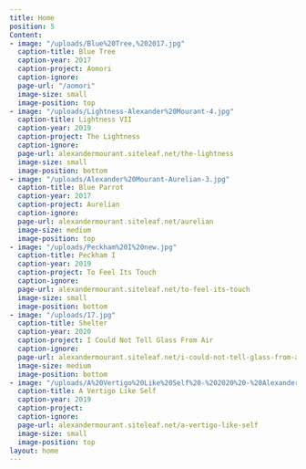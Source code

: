 ```yaml
---
title: Home
position: 5
Content:
- image: "/uploads/Blue%20Tree,%202017.jpg"
  caption-title: Blue Tree
  caption-year: 2017
  caption-project: Aomori
  caption-ignore: 
  page-url: "/aomori"
  image-size: small
  image-position: top
- image: "/uploads/Lightness-Alexander%20Mourant-4.jpg"
  caption-title: Lightness VII
  caption-year: 2019
  caption-project: The Lightness
  caption-ignore: 
  page-url: alexandermourant.siteleaf.net/the-lightness
  image-size: small
  image-position: bottom
- image: "/uploads/Alexander%20Mourant-Aurelian-3.jpg"
  caption-title: Blue Parrot
  caption-year: 2017
  caption-project: Aurelian
  caption-ignore: 
  page-url: alexandermourant.siteleaf.net/aurelian
  image-size: medium
  image-position: top
- image: "/uploads/Peckham%20I%20new.jpg"
  caption-title: Peckham I
  caption-year: 2019
  caption-project: To Feel Its Touch
  caption-ignore: 
  page-url: alexandermourant.siteleaf.net/to-feel-its-touch
  image-size: small
  image-position: bottom
- image: "/uploads/17.jpg"
  caption-title: Shelter
  caption-year: 2020
  caption-project: I Could Not Tell Glass From Air
  caption-ignore: 
  page-url: alexandermourant.siteleaf.net/i-could-not-tell-glass-from-air
  image-size: medium
  image-position: bottom
- image: "/uploads/A%20Vertigo%20Like%20Self%20-%202020%20-%20Alexander%20Mourant.png"
  caption-title: A Vertigo Like Self
  caption-year: 2019
  caption-project: 
  caption-ignore: 
  page-url: alexandermourant.siteleaf.net/a-vertigo-like-self
  image-size: small
  image-position: top
layout: home
---
```


